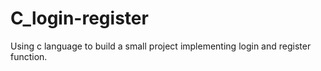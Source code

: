 # C_login-register
Using c language to build a small project implementing login and register function.
